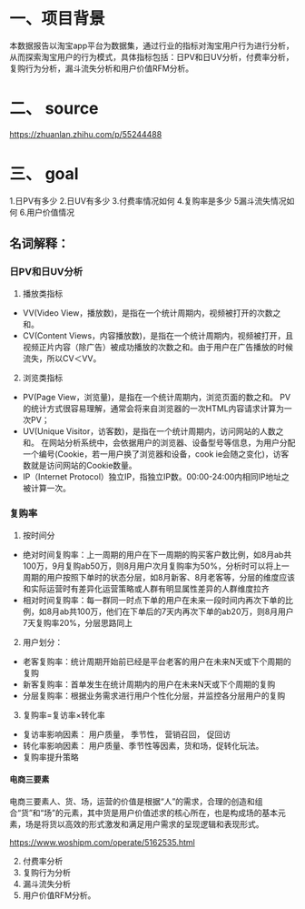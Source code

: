 # 一、项目背景
本数据报告以淘宝app平台为数据集，通过行业的指标对淘宝用户行为进行分析，从而探索淘宝用户的行为模式，具体指标包括：日PV和日UV分析，付费率分析，复购行为分析，漏斗流失分析和用户价值RFM分析。
# 二、 source
https://zhuanlan.zhihu.com/p/55244488
# 三、 goal
1.日PV有多少
2.日UV有多少
3.付费率情况如何
4.复购率是多少
5漏斗流失情况如何
6.用户价值情况
## 名词解释：
### 日PV和日UV分析
1. 播放类指标
* VV(Video View，播放数)，是指在一个统计周期内，视频被打开的次数之和。
* CV(Content Views，内容播放数)，是指在一个统计周期内，视频被打开，且视频正片内容（除广告）被成功播放的次数之和。由于用户在广告播放的时候流失，所以CV＜VV。

2. 浏览类指标

* PV(Page View，浏览量)，是指在一个统计周期内，浏览页面的数之和。
PV的统计方式很容易理解，通常会将来自浏览器的一次HTML内容请求计算为一次PV；
* UV(Unique Visitor，访客数)，是指在一个统计周期内，访问网站的人数之和。
在网站分析系统中，会依据用户的浏览器、设备型号等信息，为用户分配一个编号(Cookie，若一用户换了浏览器和设备，cook
                                     ie会随之变化)，访客数就是访问网站的Cookie数量。
* IP（Internet Protocol）独立IP，指独立IP数。00:00-24:00内相同IP地址之被计算一次。

### 复购率
1. 按时间分
* 绝对时间复购率：上一周期的用户在下一周期的购买客户数比例，如8月ab共100万，9月复购ab50万，则8月用户次月复购率为50%，分析时可以将上一周期的用户按照下单时的状态分层，如8月新客、8月老客等，分层的维度应该和实际运营时有差异化运营策略或人群有明显属性差异的人群维度拉齐
* 相对时间复购率：每一群同一时点下单的用户在未来一段时间内再次下单的比例，如8月ab共100万，他们在下单后的7天内再次下单的ab20万，则8月用户7天复购率20%，分层思路同上
2. 用户划分：
* 老客复购率：统计周期开始前已经是平台老客的用户在未来N天或下个周期的复购
* 新客复购率：首单发生在统计周期内的用户在未来N天或下个周期的复购
* 分层复购率：根据业务需求进行用户个性化分层，并监控各分层用户的复购
3. 复购率=复访率×转化率
* 复访率影响因素：
用户质量， 季节性， 营销召回， 促回访
* 转化率影响因素：
用户质量、季节性等因素，货和场，促转化玩法。
* 复购率提升策略
#### 电商三要素
电商三要素人、货、场，运营的价值是根据“人”的需求，合理的创造和组合“货”和“场”的元素，其中货是用户价值述求的核心所在，也是构成场的基本元素，场是将货以高效的形式激发和满足用户需求的呈现逻辑和表现形式。

https://www.woshipm.com/operate/5162535.html

2. 付费率分析
3. 复购行为分析
4. 漏斗流失分析
5. 用户价值RFM分析。
